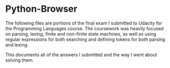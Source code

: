 Python-Browser
==============
The following files are portions of the final exam I submitted to Udacity for the Programming Languages course.
The coursework was heavily focused on parsing, lexing, finite and non-finite state machines, as well as using regular
expressions for both searching and defining tokens for both parsing and lexing.

This documents all of the answers I submitted and the way I went about solving them.
